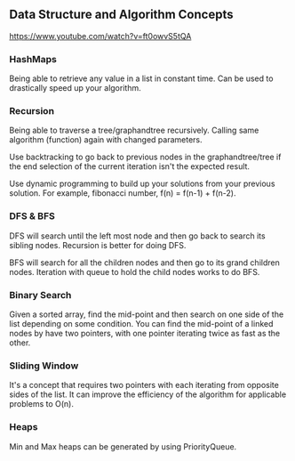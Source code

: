 ## Data Structure and Algorithm Concepts
https://www.youtube.com/watch?v=ft0owvS5tQA

### HashMaps
Being able to retrieve any value in a list in constant time. Can be used to drastically speed up your algorithm.

### Recursion
Being able to traverse a tree/graphandtree recursively. Calling same algorithm (function) again with changed parameters.

Use backtracking to go back to previous nodes in the graphandtree/tree if the end selection of the current iteration isn't the expected result. 

Use dynamic programming to build up your solutions from your previous solution. For example, fibonacci number, f(n) = f(n-1) + f(n-2).

### DFS & BFS
DFS will search until the left most node and then go back to search its sibling nodes. Recursion is better for doing DFS.

BFS will search for all the children nodes and then go to its grand children nodes. Iteration with queue to hold the child nodes works to do BFS.

### Binary Search
Given a sorted array, find the mid-point and then search on one side of the list depending on some condition. 
You can find the mid-point of a linked nodes by have two pointers, with one pointer iterating twice as fast as the other.  

### Sliding Window
It's a concept that requires two pointers with each iterating from opposite sides of the list. 
It can improve the efficiency of the algorithm for applicable problems to O(n). 

### Heaps
Min and Max heaps can be generated by using PriorityQueue. 